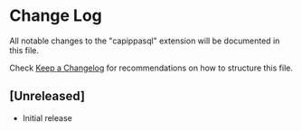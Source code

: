 # Change Log

All notable changes to the "capippasql" extension will be documented in this file.

Check [Keep a Changelog](http://keepachangelog.com/) for recommendations on how to structure this file.

## [Unreleased]

- Initial release